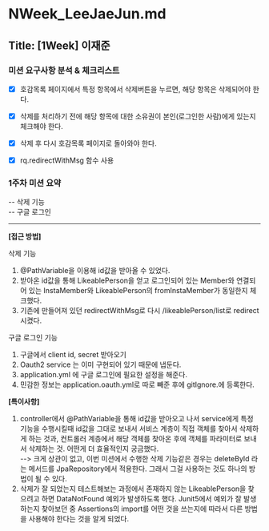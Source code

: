 # NWeek_LeeJaeJun.md

## Title: [1Week] 이재준

### 미션 요구사항 분석 & 체크리스트

- [x] 호감목록 페이지에서 특정 항목에서 삭제버튼을 누르면, 해당 항목은 삭제되어야 한다.

- [x] 삭제를 처리하기 전에 해당 항목에 대한 소유권이 본인(로그인한 사람)에게 있는지 체크해야 한다.

- [x] 삭제 후 다시 호감목록 페이지로 돌아와야 한다.

- [x] rq.redirectWithMsg 함수 사용

### 1주차 미션 요약

-- 삭제 기능<br>
-- 구글 로그인

---

**[접근 방법]**

삭제 기능

1. @PathVariable을 이용해 id값을 받아올 수 있었다.
2. 받아온 id값을 통해 LikeablePerson을 얻고 로그인되어 있는 Member와 연결되어 있는 InstaMember와 LikeablePerson의 fromInstaMember가 동일한지 체크했다.
3. 기존에 만들어져 있던 redirectWithMsg로 다시 /likeablePerson/list로 redirect 시켰다.

구글 로그인 기능

1. 구글에서 client id, secret 받아오기
2. Oauth2 service 는 이미 구현되어 있기 때문에 냅둔다.
3. application.yml 에 구글 로그인에 필요한 설정을 해준다.
4. 민감한 정보는 application.oauth.yml로 따로 빼준 후에 gitIgnore.에 등록한다.

**[특이사항]**

1. controller에서 @PathVariable을 통해 id값을 받아오고 나서 service에게 특정 기능을 수행시킬때 id값을 그대로 보내서 서비스 계층이 직접 객체를 찾아서 삭제하게 하는 것과, 컨트롤러
   계층에서 해당 객체를 찾아온 후에 객체를 파라미터로 보내서 삭제하는 것. 어떤게 더 효율적인지 궁금했다.
   <br>--> 크게 상관이 없고, 이번 미션에서 수행한 삭제 기능같은 경우는 deleteById 라는 메서드를 JpaRepository에서 적용한다. 그래서 그걸 사용하는 것도 하나의 방법이 될 수 있다.
2. 삭제가 잘 되었는지 테스트해보는 과정에서 존재하지 않는 LikeablePerson을 찾으려고 하면 DataNotFound 예외가 발생하도록 했다. Junit5에서 예외가 잘 발생하는지 찾아보던 중
   Assertions의 import를 어떤 것을 쓰는지에 따라서 다른 방법을 사용해야 한다는 것을 알게 되었다.

